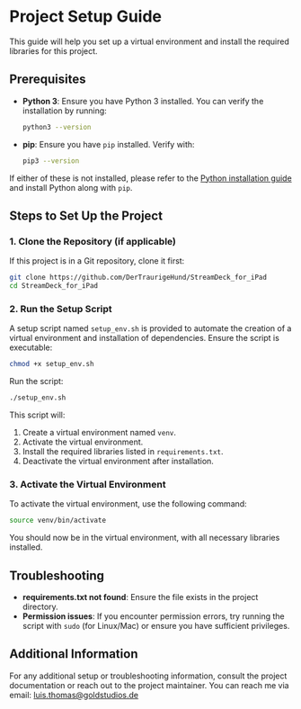 # Project Setup Guide

This guide will help you set up a virtual environment and install the required libraries for this project.

## Prerequisites

- **Python 3**: Ensure you have Python 3 installed. You can verify the installation by running:
  ```bash
  python3 --version
  ```

- **pip**: Ensure you have `pip` installed. Verify with:
  ```bash
  pip3 --version
  ```

If either of these is not installed, please refer to the [Python installation guide](https://www.python.org/downloads/) and install Python along with `pip`.

## Steps to Set Up the Project

### 1. Clone the Repository (if applicable)

If this project is in a Git repository, clone it first:
```bash
git clone https://github.com/DerTraurigeHund/StreamDeck_for_iPad
cd StreamDeck_for_iPad
```


### 2. Run the Setup Script

A setup script named `setup_env.sh` is provided to automate the creation of a virtual environment and installation of dependencies. Ensure the script is executable:

```bash
chmod +x setup_env.sh
```

Run the script:

```bash
./setup_env.sh
```

This script will:
1. Create a virtual environment named `venv`.
2. Activate the virtual environment.
3. Install the required libraries listed in `requirements.txt`.
4. Deactivate the virtual environment after installation.

### 3. Activate the Virtual Environment

To activate the virtual environment, use the following command:

```bash
source venv/bin/activate
```

You should now be in the virtual environment, with all necessary libraries installed.


## Troubleshooting

- **requirements.txt not found**: Ensure the file exists in the project directory.
- **Permission issues**: If you encounter permission errors, try running the script with `sudo` (for Linux/Mac) or ensure you have sufficient privileges.

## Additional Information

For any additional setup or troubleshooting information, consult the project documentation or reach out to the project maintainer.
You can reach me via email: luis.thomas@goldstudios.de
